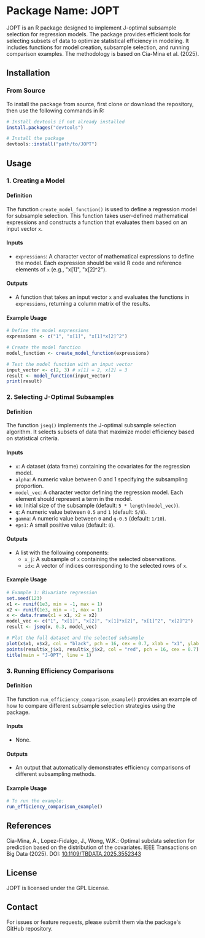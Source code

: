 # Package Name: JOPT

JOPT is an R package designed to implement J-optimal subsample selection for regression models. The package provides efficient tools for selecting subsets of data to optimize statistical efficiency in modeling. It includes functions for model creation, subsample selection, and running comparison examples. The methodology is based on Cia-Mina et al. (2025).

## Installation

### From Source

To install the package from source, first clone or download the repository, then use the following commands in R:

```r
# Install devtools if not already installed
install.packages("devtools")

# Install the package
devtools::install("path/to/JOPT")
```

## Usage

### 1. Creating a Model

#### Definition
The function `create_model_function()` is used to define a regression model for subsample selection. This function takes user-defined mathematical expressions and constructs a function that evaluates them based on an input vector `x`.

#### Inputs
- `expressions`: A character vector of mathematical expressions to define the model. Each expression should be valid R code and reference elements of `x` (e.g., "x[1]", "x[2]^2").

#### Outputs
- A function that takes an input vector `x` and evaluates the functions in `expressions`, returning a column matrix of the results.

#### Example Usage
```r
# Define the model expressions
expressions <- c("1", "x[1]", "x[1]*x[2]^2")

# Create the model function
model_function <- create_model_function(expressions)

# Test the model function with an input vector
input_vector <- c(2, 3) # x[1] = 2, x[2] = 3
result <- model_function(input_vector)
print(result)
```

### 2. Selecting J-Optimal Subsamples

#### Definition
The function `jseq()` implements the J-optimal subsample selection algorithm. It selects subsets of data that maximize model efficiency based on statistical criteria.

#### Inputs
- `x`: A dataset (data frame) containing the covariates for the regression model.
- `alpha`: A numeric value between 0 and 1 specifying the subsampling proportion.
- `model_vec`: A character vector defining the regression model. Each element should represent a term in the model.
- `k0`: Initial size of the subsample (default: `5 * length(model_vec)`).
- `q`: A numeric value between `0.5` and `1` (default: `5/8`).
- `gamma`: A numeric value between `0` and `q-0.5` (default: `1/10`).
- `eps1`: A small positive value (default: `0`).

#### Outputs
- A list with the following components:
  - `x_j`: A subsample of `x` containing the selected observations.
  - `idx`: A vector of indices corresponding to the selected rows of `x`.

#### Example Usage
```r
# Example 1: Bivariate regression
set.seed(123)
x1 <- runif(1e3, min = -1, max = 1)
x2 <- runif(1e3, min = -1, max = 1)
x <- data.frame(x1 = x1, x2 = x2)
model_vec <- c("1", "x[1]", "x[2]", "x[1]*x[2]", "x[1]^2", "x[2]^2")
result <- jseq(x, 0.3, model_vec)

# Plot the full dataset and the selected subsample
plot(x$x1, x$x2, col = "black", pch = 16, cex = 0.7, xlab = "x1", ylab = "x2")
points(result$x_j$x1, result$x_j$x2, col = "red", pch = 16, cex = 0.7)
title(main = "J-OPT", line = 1)
```

### 3. Running Efficiency Comparisons

#### Definition
The function `run_efficiency_comparison_example()` provides an example of how to compare different subsample selection strategies using the package.

#### Inputs
- None.

#### Outputs
- An output that automatically demonstrates efficiency comparisons of different subsampling methods.

#### Example Usage
```r
# To run the example:
run_efficiency_comparison_example()
```

## References

Cia-Mina, A., Lopez-Fidalgo, J., Wong, W.K.: Optimal subdata selection for prediction based on the distribution of the covariates. IEEE Transactions on Big Data (2025). DOI: [10.1109/TBDATA.2025.3552343](https://doi.org/10.1109/TBDATA.2025.3552343)

## License

JOPT is licensed under the GPL License.

## Contact

For issues or feature requests, please submit them via the package's GitHub repository.

